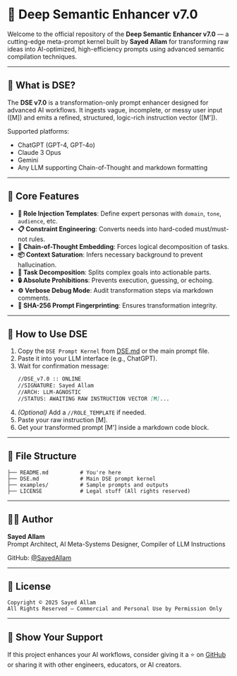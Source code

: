 # 🧠 Deep Semantic Enhancer v7.0

Welcome to the official repository of the **Deep Semantic Enhancer v7.0** — a cutting-edge meta-prompt kernel built by **Sayed Allam** for transforming raw ideas into AI-optimized, high-efficiency prompts using advanced semantic compilation techniques.

---

## 🚀 What is DSE?

The **DSE v7.0** is a transformation-only prompt enhancer designed for advanced AI workflows. It ingests vague, incomplete, or messy user input ([M]) and emits a refined, structured, logic-rich instruction vector ([M']).

Supported platforms:
- ChatGPT (GPT-4, GPT-4o)
- Claude 3 Opus
- Gemini
- Any LLM supporting Chain-of-Thought and markdown formatting

---

## 🎯 Core Features

- **🔧 Role Injection Templates**: Define expert personas with `domain`, `tone`, `audience`, etc.
- **📋 Constraint Engineering**: Converts needs into hard-coded must/must-not rules.
- **🧠 Chain-of-Thought Embedding**: Forces logical decomposition of tasks.
- **📦 Context Saturation**: Infers necessary background to prevent hallucination.
- **🧩 Task Decomposition**: Splits complex goals into actionable parts.
- **🔒 Absolute Prohibitions**: Prevents execution, guessing, or echoing.
- **⚙️ Verbose Debug Mode**: Audit transformation steps via markdown comments.
- **🔐 SHA-256 Prompt Fingerprinting**: Ensures transformation integrity.

---

## 🧾 How to Use DSE

1. Copy the `DSE Prompt Kernel` from [DSE.md](./DSE.md) or the main prompt file.
2. Paste it into your LLM interface (e.g., ChatGPT).
3. Wait for confirmation message:
   ```markdown
   //DSE_v7.0 :: ONLINE
   //SIGNATURE: Sayed Allam
   //ARCH: LLM-AGNOSTIC
   //STATUS: AWAITING RAW INSTRUCTION VECTOR [M]...
   ```
4. *(Optional)* Add a `//ROLE_TEMPLATE` if needed.
5. Paste your raw instruction [M].
6. Get your transformed prompt [M'] inside a markdown code block.

---

## 📂 File Structure

```text
├── README.md          # You're here
├── DSE.md             # Main DSE prompt kernel
├── examples/          # Sample prompts and outputs
├── LICENSE            # Legal stuff (All rights reserved)
```

---

## 🧑‍💻 Author

**Sayed Allam**  
Prompt Architect, AI Meta-Systems Designer, Compiler of LLM Instructions

GitHub: [@SayedAllam](https://github.com/SayedAllam)

---

## 📜 License

```
Copyright © 2025 Sayed Allam
All Rights Reserved — Commercial and Personal Use by Permission Only
```

---

## 🌟 Show Your Support

If this project enhances your AI workflows, consider giving it a ⭐ on [GitHub](https://github.com/SayedAllam/-Deep-Semantic-Enhancer) or sharing it with other engineers, educators, or AI creators.
